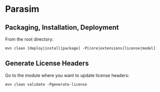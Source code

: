 # Parasim

## Packaging, Installation, Deployment

From the root directory:

    mvn clean [deploy|install|package] -P[core|extensions|license|model]

## Generate License Headers

Go to the module where you want to update license headers:

    mvn clean validate -Pgenerate-license